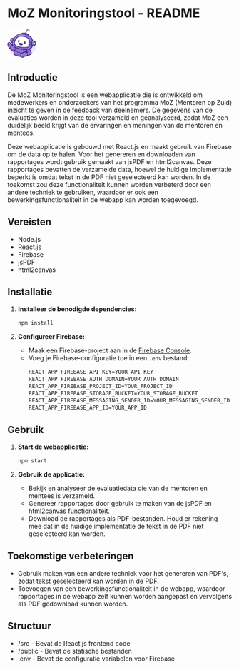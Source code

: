# MoZ Monitoringstool - README

<img src="src/images/moz-mascot.svg" alt="MoZ Mascot" height="64" width="64">

## Introductie

De MoZ Monitoringstool is een webapplicatie die is ontwikkeld om medewerkers en onderzoekers van het programma MoZ (Mentoren op Zuid) inzicht te geven in de feedback van deelnemers. De gegevens van de evaluaties worden in deze tool verzameld en geanalyseerd, zodat MoZ een duidelijk beeld krijgt van de ervaringen en meningen van de mentoren en mentees.

Deze webapplicatie is gebouwd met React.js en maakt gebruik van Firebase om de data op te halen. Voor het genereren en downloaden van rapportages wordt gebruik gemaakt van jsPDF en html2canvas. Deze rapportages bevatten de verzamelde data, hoewel de huidige implementatie beperkt is omdat tekst in de PDF niet geselecteerd kan worden. In de toekomst zou deze functionaliteit kunnen worden verbeterd door een andere techniek te gebruiken, waardoor er ook een bewerkingsfunctionaliteit in de webapp kan worden toegevoegd.

## Vereisten

- Node.js
- React.js
- Firebase
- jsPDF
- html2canvas

## Installatie

1. **Installeer de benodigde dependencies:**

   ```bash
   npm install
   ```

2. **Configureer Firebase:**
   - Maak een Firebase-project aan in de [Firebase Console](https://console.firebase.google.com/).
   - Voeg je Firebase-configuratie toe in een `.env` bestand:
     ```
     REACT_APP_FIREBASE_API_KEY=YOUR_API_KEY
     REACT_APP_FIREBASE_AUTH_DOMAIN=YOUR_AUTH_DOMAIN
     REACT_APP_FIREBASE_PROJECT_ID=YOUR_PROJECT_ID
     REACT_APP_FIREBASE_STORAGE_BUCKET=YOUR_STORAGE_BUCKET
     REACT_APP_FIREBASE_MESSAGING_SENDER_ID=YOUR_MESSAGING_SENDER_ID
     REACT_APP_FIREBASE_APP_ID=YOUR_APP_ID
     ```

## Gebruik

1. **Start de webapplicatie:**

   ```bash
   npm start
   ```

2. **Gebruik de applicatie:**
   - Bekijk en analyseer de evaluatiedata die van de mentoren en mentees is verzameld.
   - Genereer rapportages door gebruik te maken van de jsPDF en html2canvas functionaliteit.
   - Download de rapportages als PDF-bestanden. Houd er rekening mee dat in de huidige implementatie de tekst in de PDF niet geselecteerd kan worden.

## Toekomstige verbeteringen

- Gebruik maken van een andere techniek voor het genereren van PDF's, zodat tekst geselecteerd kan worden in de PDF.
- Toevoegen van een bewerkingsfunctionaliteit in de webapp, waardoor rapportages in de webapp zelf kunnen worden aangepast en vervolgens als PDF gedownload kunnen worden.

## Structuur

- /src - Bevat de React.js frontend code
- /public - Bevat de statische bestanden
- .env - Bevat de configuratie variabelen voor Firebase
